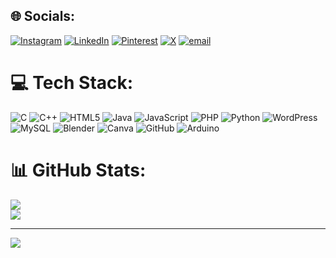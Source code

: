 
## 🌐 Socials:
[![Instagram](https://img.shields.io/badge/Instagram-%23E4405F.svg?logo=Instagram&logoColor=white)](https://instagram.com/aryan.j09) [![LinkedIn](https://img.shields.io/badge/LinkedIn-%230077B5.svg?logo=linkedin&logoColor=white)](https://linkedin.com/in/aryan-j09) [![Pinterest](https://img.shields.io/badge/Pinterest-%23E60023.svg?logo=Pinterest&logoColor=white)](https://pinterest.com/Aryan_J9) [![X](https://img.shields.io/badge/X-black.svg?logo=X&logoColor=white)](https://x.com/Aryan_J9) [![email](https://img.shields.io/badge/Email-D14836?logo=gmail&logoColor=white)](mailto:aryan.n.jain45@gmail.com) 

# 💻 Tech Stack:
![C](https://img.shields.io/badge/c-%2300599C.svg?style=flat-square&logo=c&logoColor=white) ![C++](https://img.shields.io/badge/c++-%2300599C.svg?style=flat-square&logo=c%2B%2B&logoColor=white) ![HTML5](https://img.shields.io/badge/html5-%23E34F26.svg?style=flat-square&logo=html5&logoColor=white) ![Java](https://img.shields.io/badge/java-%23ED8B00.svg?style=flat-square&logo=openjdk&logoColor=white) ![JavaScript](https://img.shields.io/badge/javascript-%23323330.svg?style=flat-square&logo=javascript&logoColor=%23F7DF1E) ![PHP](https://img.shields.io/badge/php-%23777BB4.svg?style=flat-square&logo=php&logoColor=white) ![Python](https://img.shields.io/badge/python-3670A0?style=flat-square&logo=python&logoColor=ffdd54) ![WordPress](https://img.shields.io/badge/WordPress-%23117AC9.svg?style=flat-square&logo=WordPress&logoColor=white) ![MySQL](https://img.shields.io/badge/mysql-4479A1.svg?style=flat-square&logo=mysql&logoColor=white) ![Blender](https://img.shields.io/badge/blender-%23F5792A.svg?style=flat-square&logo=blender&logoColor=white) ![Canva](https://img.shields.io/badge/Canva-%2300C4CC.svg?style=flat-square&logo=Canva&logoColor=white) ![GitHub](https://img.shields.io/badge/github-%23121011.svg?style=flat-square&logo=github&logoColor=white) ![Arduino](https://img.shields.io/badge/-Arduino-00979D?style=flat-square&logo=Arduino&logoColor=white)
# 📊 GitHub Stats:
![](https://github-readme-stats.vercel.app/api?username=aryan-j09&theme=merko&hide_border=false&include_all_commits=true&count_private=true)<br/>
![](https://nirzak-streak-stats.vercel.app/?user=aryan-j09&theme=merko&hide_border=false)<br/>

---
[![](https://visitcount.itsvg.in/api?id=aryan-j09&icon=0&color=13)](https://visitcount.itsvg.in)
